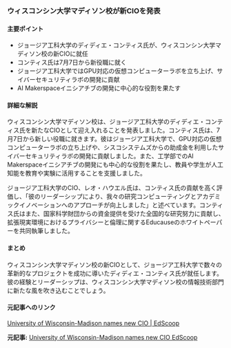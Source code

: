 ### ウィスコンシン大学マディソン校が新CIOを発表

#### 主要ポイント
- ジョージア工科大学のディディエ・コンティス氏が、ウィスコンシン大学マディソン校の新CIOに就任
- コンティス氏は7月7日から新役職に就く
- ジョージア工科大学ではGPU対応の仮想コンピューターラボを立ち上げ、サイバーセキュリティラボの開発に貢献
- AI Makerspaceイニシアチブの開発に中心的な役割を果たす

#### 詳細な解説
ウィスコンシン大学マディソン校は、ジョージア工科大学のディディエ・コンティス氏を新たなCIOとして迎え入れることを発表しました。コンティス氏は、7月7日から新しい役職に就きます。彼はジョージア工科大学で、GPU対応の仮想コンピューターラボの立ち上げや、シスコシステムズからの助成金を利用したサイバーセキュリティラボの開発に貢献しました。また、工学部でのAI Makerspaceイニシアチブの開発にも中心的な役割を果たし、教員や学生が人工知能を教育や実験に活用することを支援しました。

ジョージア工科大学のCIO、レオ・ハウエル氏は、コンティス氏の貢献を高く評価し、「彼のリーダーシップにより、我々の研究コンピューティングとアカデミックイノベーションへのアプローチが向上しました」と述べています。コンティス氏はまた、国家科学財団からの資金提供を受けた全国的な研究努力に貢献し、拡張現実環境におけるプライバシーと倫理に関するEducauseのホワイトペーパーを共同執筆しました。

#### まとめ
ウィスコンシン大学マディソン校の新CIOとして、ジョージア工科大学で数々の革新的なプロジェクトを成功に導いたディディエ・コンティス氏が就任します。彼の経験とリーダーシップは、ウィスコンシン大学マディソン校の情報技術部門に新たな風を吹き込むことでしょう。

#### 元記事へのリンク
[University of Wisconsin-Madison names new CIO | EdScoop](https://edscoop.com/university-of-wisconsin-madison-names-new-cio/)

**元記事:** [University of Wisconsin-Madison names new CIO EdScoop](https://edscoop.com/university-of-wisconsin-madison-names-new-cio/)